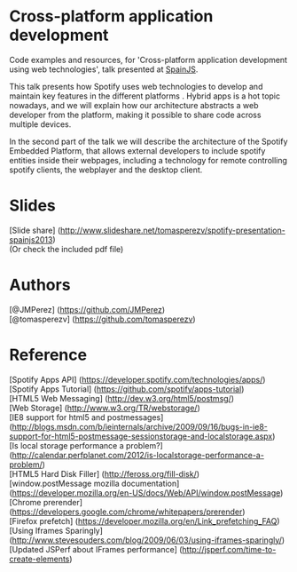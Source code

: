 Cross-platform application development
======================================

Code examples and resources, for 'Cross-platform application development using web technologies', talk presented at [SpainJS](http://spainjs.org/).

This talk presents how Spotify uses web technologies to develop and maintain key features in the different platforms .
Hybrid apps is a hot topic nowadays, and we will explain how our architecture abstracts a web developer from the platform, making it possible to share code across multiple devices.

In the second part of the talk we will describe the architecture of the Spotify Embedded Platform, that allows external developers to include spotify entities inside their webpages, including a technology for remote controlling spotify clients, the webplayer and the desktop client.

Slides
======
[Slide share] (http://www.slideshare.net/tomasperezv/spotify-presentation-spainjs2013)  
(Or check the included pdf file)

Authors
=======
[@JMPerez] (https://github.com/JMPerez)  
[@tomasperezv] (https://github.com/tomasperezv)

Reference
=========
[Spotify Apps API] (https://developer.spotify.com/technologies/apps/)  
[Spotify Apps Tutorial] (https://github.com/spotify/apps-tutorial)  
[HTML5 Web Messaging] (http://dev.w3.org/html5/postmsg/)  
[Web Storage] (http://www.w3.org/TR/webstorage/)  
[IE8 support for html5 and postmessages] (http://blogs.msdn.com/b/ieinternals/archive/2009/09/16/bugs-in-ie8-support-for-html5-postmessage-sessionstorage-and-localstorage.aspx)  
[Is local storage performance a problem?] (http://calendar.perfplanet.com/2012/is-localstorage-performance-a-problem/)  
[HTML5 Hard Disk Filler] (http://feross.org/fill-disk/)  
[window.postMessage mozilla documentation] (https://developer.mozilla.org/en-US/docs/Web/API/window.postMessage)  
[Chrome prerender] (https://developers.google.com/chrome/whitepapers/prerender)  
[Firefox prefetch] (https://developer.mozilla.org/en/Link_prefetching_FAQ)  
[Using Iframes Sparingly] (http://www.stevesouders.com/blog/2009/06/03/using-iframes-sparingly/)  
[Updated JSPerf about IFrames performance] (http://jsperf.com/time-to-create-elements)  
